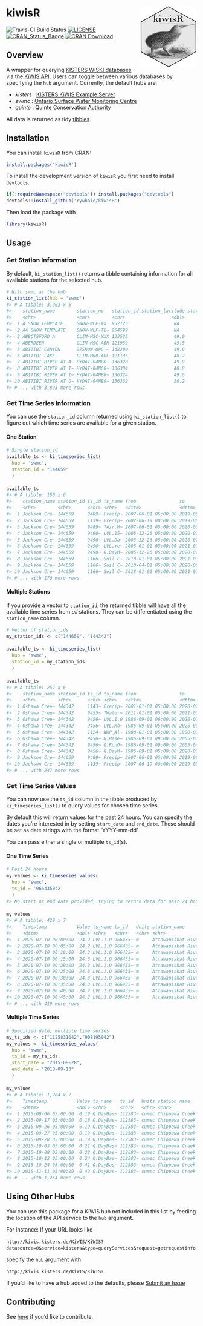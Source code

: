 
<!-- README.md is generated from README.Rmd. Please edit that file -->

# kiwisR <img src="tools/readme/kiwisR_small.png" align="right" />

![Travis-CI Build
Status](https://travis-ci.org/rywhale/kiwisR.svg?branch=master)
[![LICENSE](https://img.shields.io/badge/License-MIT-blue.svg)](https://opensource.org/licenses/MIT)
[![CRAN\_Status\_Badge](https://www.r-pkg.org/badges/version/kiwisR)](https://cran.r-project.org/package=kiwisR)
[![CRAN
Download](https://cranlogs.r-pkg.org/badges/kiwisR?color=brightgreen)](https://CRAN.R-project.org/package=kiwisR)

## Overview

A wrapper for querying [KISTERS WISKI
databases](https://www.kisters.net/NA/products/wiski/) via the [KiWIS
API](https://water.kisters.de/en/technology-trends/kisters-and-open-data/).
Users can toggle between various databases by specifying the `hub`
argument. Currently, the default hubs are:

  - *kisters* : [KISTERS KiWIS Example
    Server](http://kiwis.kisters.de/KiWIS2/index.html)
  - *swmc* : [Ontario Surface Water Monitoring
    Centre](https://www.ontario.ca/page/surface-water-monitoring)
  - *quinte* : [Quinte Conservation
    Authority](http://quinteconservation.ca/site/)

All data is returned as tidy
[tibbles](https://CRAN.R-project.org/package=tibble).

## Installation

You can install `kiwisR` from CRAN:

``` r
install.packages('kiwisR')
```

To install the development version of `kiwisR` you first need to install
`devtools`.

``` r
if(!requireNamespace("devtools")) install.packages("devtools")
devtools::install_github('rywhale/kiwisR')
```

Then load the package with

``` r
library(kiwisR)
```

## Usage

### Get Station Information

By default, `ki_station_list()` returns a tibble containing information
for all available stations for the selected hub.

``` r
# With swmc as the hub
ki_station_list(hub = 'swmc')
#> # A tibble: 3,903 x 5
#>    station_name        station_no   station_id station_latitude station_longitu~
#>    <chr>               <chr>        <chr>                 <dbl>            <dbl>
#>  1 A SNOW TEMPLATE     SNOW-WLF-XX  952125                 NA               NA  
#>  2 AA SNOW TEMPLATE    SNOW-WLF-TE~ 954599                 NA               NA  
#>  3 ABBOTSFORD A        CLIM-MSC-YXX 133535                 49.0           -122. 
#>  4 ABERDEEN            CLIM-MSC-ABR 121939                 45.5            -98.4
#>  5 ABITIBI CANYON      ZZSNOW-OPG-~ 148200                 49.9            -81.6
#>  6 ABITIBI LAKE        CLIM-MNR-ABL 121135                 48.7            -80.1
#>  7 ABITIBI RIVER AT A~ HYDAT-04ME0~ 136328                 49.9            -81.6
#>  8 ABITIBI RIVER AT I~ HYDAT-04MC0~ 136304                 48.8            -80.7
#>  9 ABITIBI RIVER AT I~ HYDAT-04ME0~ 136324                 49.6            -81.4
#> 10 ABITIBI RIVER AT O~ HYDAT-04ME0~ 136332                 50.2            -81.6
#> # ... with 3,893 more rows
```

### Get Time Series Information

You can use the `station_id` column returned using `ki_station_list()`
to figure out which time series are available for a given station.

#### One Station

``` r
# Single station_id
available_ts <- ki_timeseries_list(
  hub = 'swmc', 
  station_id = "144659"
  )

available_ts
#> # A tibble: 180 x 6
#>    station_name station_id ts_id ts_name from                to                 
#>    <chr>        <chr>      <chr> <chr>   <dttm>              <dttm>             
#>  1 Jackson Cre~ 144659     9489~ Precip~ 2007-06-01 05:00:00 2019-06-01 05:00:00
#>  2 Jackson Cre~ 144659     1139~ Precip~ 2007-06-19 00:00:00 2019-05-21 12:00:00
#>  3 Jackson Cre~ 144659     9489~ TAir.M~ 2007-06-01 05:00:00 2020-06-01 05:00:00
#>  4 Jackson Cre~ 144659     9490~ LVL.15~ 2005-12-26 05:00:00 2020-07-11 09:30:00
#>  5 Jackson Cre~ 144659     9490~ LVL.Da~ 2005-12-26 05:00:00 2020-07-10 05:00:00
#>  6 Jackson Cre~ 144659     9490~ LVL.Ye~ 2005-01-01 05:00:00 2021-01-01 05:00:00
#>  7 Jackson Cre~ 144659     9490~ Q.DayM~ 2005-12-26 05:00:00 2020-07-10 05:00:00
#>  8 Jackson Cre~ 144659     1166~ Soil C~ 2018-01-01 05:00:00 2021-01-01 05:00:00
#>  9 Jackson Cre~ 144659     1166~ Soil C~ 2018-04-01 05:00:00 2020-06-01 05:00:00
#> 10 Jackson Cre~ 144659     1166~ Soil C~ 2018-01-01 05:00:00 2021-01-01 05:00:00
#> # ... with 170 more rows
```

#### Multiple Stations

If you provide a vector to `station_id`, the returned tibble will have
all the available time series from *all* stations. They can be
differentiated using the `station_name` column.

``` r
# Vector of station_ids
my_station_ids <- c("144659", "144342")

available_ts <- ki_timeseries_list(
  hub = 'swmc', 
  station_id = my_station_ids
  )

available_ts
#> # A tibble: 257 x 6
#>    station_name station_id ts_id ts_name from                to                 
#>    <chr>        <chr>      <chr> <chr>   <dttm>              <dttm>             
#>  1 Oshawa Cree~ 144342     1143~ Precip~ 2001-01-01 05:00:00 2020-07-12 05:00:00
#>  2 Oshawa Cree~ 144342     9455~ TWater~ 2011-01-01 05:00:00 2021-01-01 05:00:00
#>  3 Oshawa Cree~ 144342     9456~ LVL.1.O 1986-09-01 06:00:00 2020-07-11 10:15:00
#>  4 Oshawa Cree~ 144342     9456~ LVL.Mo~ 1986-09-01 05:00:00 2020-06-01 05:00:00
#>  5 Oshawa Cree~ 144342     1124~ WWP_Al~ 1900-01-01 05:00:00 1900-01-01 05:00:00
#>  6 Oshawa Cree~ 144342     9456~ Q.Base~ 1986-09-01 09:00:00 2005-04-28 16:30:00
#>  7 Oshawa Cree~ 144342     9456~ Q.RunO~ 1986-09-01 09:00:00 2005-04-28 16:30:00
#>  8 Oshawa Cree~ 144342     9456~ Q.DayM~ 1986-09-01 05:00:00 2020-07-10 05:00:00
#>  9 Jackson Cre~ 144659     9489~ Precip~ 2007-06-01 05:00:00 2019-06-01 05:00:00
#> 10 Jackson Cre~ 144659     1139~ Precip~ 2007-06-19 00:00:00 2019-05-21 12:00:00
#> # ... with 247 more rows
```

### Get Time Series Values

You can now use the `ts_id` column in the tibble produced by
`ki_timeseries_list()` to query values for chosen time series.

By default this will return values for the past 24 hours. You can
specify the dates you’re interested in by setting `start_date` and
`end_date`. These should be set as date strings with the format
‘YYYY-mm-dd’.

You can pass either a single or multiple `ts_id`(s).

#### One Time Series

``` r
# Past 24 hours
my_values <- ki_timeseries_values(
  hub = 'swmc', 
  ts_id = '966435042'
  )
#> No start or end date provided, trying to return data for past 24 hours

my_values
#> # A tibble: 429 x 7
#>    Timestamp           Value ts_name ts_id   Units station_name       station_id
#>    <dttm>              <dbl> <chr>   <chr>   <chr> <chr>              <chr>     
#>  1 2020-07-10 00:00:00  24.2 LVL.1.O 966435~ m     Attawapiskat Rive~ 146273    
#>  2 2020-07-10 00:05:00  24.2 LVL.1.O 966435~ m     Attawapiskat Rive~ 146273    
#>  3 2020-07-10 00:10:00  24.3 LVL.1.O 966435~ m     Attawapiskat Rive~ 146273    
#>  4 2020-07-10 00:15:00  24.3 LVL.1.O 966435~ m     Attawapiskat Rive~ 146273    
#>  5 2020-07-10 00:20:00  24.3 LVL.1.O 966435~ m     Attawapiskat Rive~ 146273    
#>  6 2020-07-10 00:25:00  24.3 LVL.1.O 966435~ m     Attawapiskat Rive~ 146273    
#>  7 2020-07-10 00:30:00  24.3 LVL.1.O 966435~ m     Attawapiskat Rive~ 146273    
#>  8 2020-07-10 00:35:00  24.3 LVL.1.O 966435~ m     Attawapiskat Rive~ 146273    
#>  9 2020-07-10 00:40:00  24.2 LVL.1.O 966435~ m     Attawapiskat Rive~ 146273    
#> 10 2020-07-10 00:45:00  24.2 LVL.1.O 966435~ m     Attawapiskat Rive~ 146273    
#> # ... with 419 more rows
```

#### Multiple Time Series

``` r
# Specified date, multiple time series
my_ts_ids <- c("1125831042","908195042")
my_values <- ki_timeseries_values(
  hub = 'swmc',
  ts_id = my_ts_ids,
  start_date = "2015-08-28",
  end_date = "2018-09-13"
  )

my_values
#> # A tibble: 1,264 x 7
#>    Timestamp           Value ts_name   ts_id   Units station_name     station_id
#>    <dttm>              <dbl> <chr>     <chr>   <chr> <chr>            <chr>     
#>  1 2015-09-06 05:00:00  0.19 Q.DayBas~ 112583~ cumec Chippewa Creek ~ 140764    
#>  2 2015-09-17 05:00:00  0.18 Q.DayBas~ 112583~ cumec Chippewa Creek ~ 140764    
#>  3 2015-09-26 05:00:00  0.19 Q.DayBas~ 112583~ cumec Chippewa Creek ~ 140764    
#>  4 2015-09-27 05:00:00  0.19 Q.DayBas~ 112583~ cumec Chippewa Creek ~ 140764    
#>  5 2015-09-28 05:00:00  0.19 Q.DayBas~ 112583~ cumec Chippewa Creek ~ 140764    
#>  6 2015-10-03 05:00:00  0.21 Q.DayBas~ 112583~ cumec Chippewa Creek ~ 140764    
#>  7 2015-10-08 05:00:00  0.22 Q.DayBas~ 112583~ cumec Chippewa Creek ~ 140764    
#>  8 2015-10-12 05:00:00  0.24 Q.DayBas~ 112583~ cumec Chippewa Creek ~ 140764    
#>  9 2015-10-24 05:00:00  0.41 Q.DayBas~ 112583~ cumec Chippewa Creek ~ 140764    
#> 10 2015-11-11 05:00:00  0.42 Q.DayBas~ 112583~ cumec Chippewa Creek ~ 140764    
#> # ... with 1,254 more rows
```

## Using Other Hubs

You can use this package for a KiWIS hub not included in this list by
feeding the location of the API service to the `hub` argument.

For instance: If your URL looks like

`http://kiwis.kisters.de/KiWIS/KiWIS?datasource=0&service=kisters&type=queryServices&request=getrequestinfo`

specify the `hub` argument with

`http://kiwis.kisters.de/KiWIS/KiWIS?`

If you’d like to have a hub added to the defaults, please [Submit an
Issue](https://github.com/rywhale/kiwisR/issues)

## Contributing

See [here](./.github/CONTRIBUTING.md) if you’d like to contribute.

